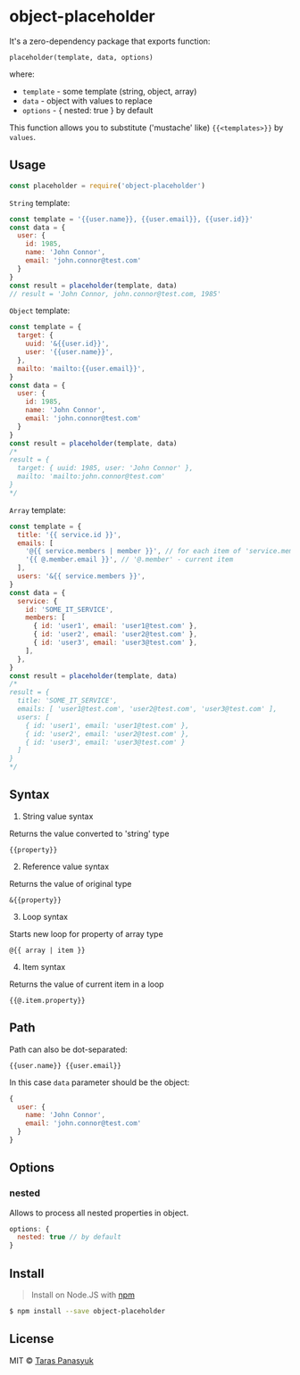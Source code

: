 # object-placeholder

It's a zero-dependency package that exports function:
```text
placeholder(template, data, options)
```
where:
- `template` - some template (string, object, array)
- `data` - object with values to replace
- `options` - { nested: true } by default

This function allows you to substitute ('mustache' like) `{{<templates>}}` by `values`.

## Usage

```javascript
const placeholder = require('object-placeholder')
```

`String` template:
```javascript
const template = '{{user.name}}, {{user.email}}, {{user.id}}'
const data = {
  user: {
    id: 1985,
    name: 'John Connor',
    email: 'john.connor@test.com'
  }
}
const result = placeholder(template, data)
// result = 'John Connor, john.connor@test.com, 1985'
```

`Object` template:
```javascript
const template = {
  target: {
    uuid: '&{{user.id}}',
    user: '{{user.name}}',
  },
  mailto: 'mailto:{{user.email}}',
}
const data = {
  user: {
    id: 1985,
    name: 'John Connor',
    email: 'john.connor@test.com'
  }
}
const result = placeholder(template, data)
/*
result = {
  target: { uuid: 1985, user: 'John Connor' },
  mailto: 'mailto:john.connor@test.com'
}
*/
```

`Array` template:
```javascript
const template = {
  title: '{{ service.id }}',
  emails: [
    '@{{ service.members | member }}', // for each item of 'service.members'
    '{{ @.member.email }}', // '@.member' - current item
  ],
  users: '&{{ service.members }}',
}
const data = {
  service: {
    id: 'SOME_IT_SERVICE',
    members: [
      { id: 'user1', email: 'user1@test.com' },
      { id: 'user2', email: 'user2@test.com' },
      { id: 'user3', email: 'user3@test.com' },
    ],
  },
}
const result = placeholder(template, data)
/*
result = {
  title: 'SOME_IT_SERVICE',
  emails: [ 'user1@test.com', 'user2@test.com', 'user3@test.com' ],
  users: [
    { id: 'user1', email: 'user1@test.com' },
    { id: 'user2', email: 'user2@test.com' },
    { id: 'user3', email: 'user3@test.com' }
  ]
}
*/
```

## Syntax

1. String value syntax

Returns the value converted to 'string' type
```text
{{property}}
```

2. Reference value syntax

Returns the value of original type
```text
&{{property}}
```

3. Loop syntax

Starts new loop for property of array type
```text
@{{ array | item }}
```

4. Item syntax

Returns the value of current item in a loop 
```text
{{@.item.property}}
```

## Path

Path can also be dot-separated:

```text
{{user.name}} {{user.email}} 
```

In this case `data` parameter should be the object:
```javascript
{
  user: {
    name: 'John Connor',
    email: 'john.connor@test.com'
  }
}
```

## Options

### nested

Allows to process all nested properties in object.

```javascript
options: {
  nested: true // by default
}
```

## Install

> Install on Node.JS with [npm](https://www.npmjs.com/)

```bash
$ npm install --save object-placeholder
```

## License

MIT © [Taras Panasyuk](webdev.taras@gmail.com)
